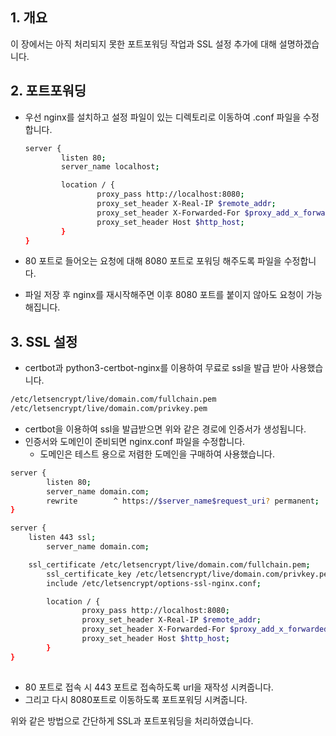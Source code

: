 ## 1. 개요

이 장에서는 아직 처리되지 못한 포트포워딩 작업과 SSL 설정 추가에 대해 설명하겠습니다.

## 2. 포트포워딩

- 우선 nginx를 설치하고 설정 파일이 있는 디렉토리로 이동하여 .conf 파일을 수정합니다.

    ```bash
    server {
            listen 80;
            server_name localhost;
    
            location / {
                    proxy_pass http://localhost:8080;
                    proxy_set_header X-Real-IP $remote_addr;
                    proxy_set_header X-Forwarded-For $proxy_add_x_forwarded_for;
                    proxy_set_header Host $http_host;
            }
    }
    ```

- 80 포트로 들어오는 요청에 대해 8080 포트로 포워딩 해주도록 파일을 수정합니다.
- 파일 저장 후 nginx를 재시작해주면 이후 8080 포트를 붙이지 않아도 요청이 가능해집니다.

## 3. SSL 설정

- certbot과 python3-certbot-nginx를 이용하여 무료로 ssl을 발급 받아 사용했습니다.

```bash
/etc/letsencrypt/live/domain.com/fullchain.pem
/etc/letsencrypt/live/domain.com/privkey.pem
```

- certbot을 이용하여 ssl을 발급받으면 위와 같은 경로에 인증서가 생성됩니다.
- 인증서와 도메인이 준비되면 nginx.conf 파일을 수정합니다.
    - 도메인은 테스트 용으로 저렴한 도메인을 구매하여 사용했습니다.

```bash
server {
        listen 80;
        server_name domain.com;
        rewrite        ^ https://$server_name$request_uri? permanent;
}

server {
	listen 443 ssl;
        server_name domain.com;

	ssl_certificate /etc/letsencrypt/live/domain.com/fullchain.pem; 
        ssl_certificate_key /etc/letsencrypt/live/domain.com/privkey.pem; 
        include /etc/letsencrypt/options-ssl-nginx.conf; 

        location / {
                proxy_pass http://localhost:8080;
                proxy_set_header X-Real-IP $remote_addr;
                proxy_set_header X-Forwarded-For $proxy_add_x_forwarded_for;
                proxy_set_header Host $http_host;
        }
}
 
```

- 80 포트로 접속 시 443 포트로 접속하도록 url을 재작성 시켜줍니다.
- 그리고 다시 8080포트로 이동하도록 포트포워딩 시켜줍니다.

위와 같은 방법으로 간단하게 SSL과 포트포워딩을 처리하였습니다.